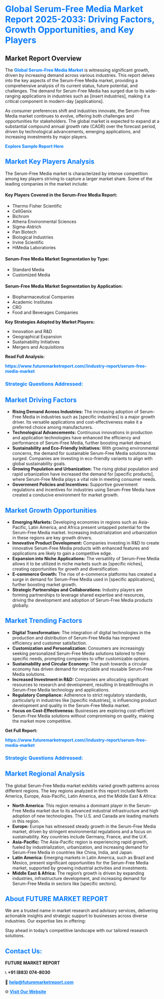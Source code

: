<h1 style="color: #007BFF;">Global Serum-Free Media Market Report 2025-2033: Driving Factors, Growth Opportunities, and Key Players</h1>

<section id="overview">
<h2>Market Report Overview</h2>
<p>The <a href="https://www.futuremarketreport.com//industry-report/serum-free-media-market" style="color: #007BFF; text-decoration: none;"><strong>Global Serum-Free Media Market</strong></a> is witnessing significant growth, driven by increasing demand across various industries. This report delves into the key aspects of the Serum-Free Media market, providing a comprehensive analysis of its current status, future potential, and challenges. The demand for Serum-Free Media has surged due to its wide-ranging applications in industries such as [insert industries], making it a critical component in modern-day [applications].</p>
<p>As consumer preferences shift and industries innovate, the Serum-Free Media market continues to evolve, offering both challenges and opportunities for stakeholders. The global market is expected to expand at a substantial compound annual growth rate (CAGR) over the forecast period, driven by technological advancements, emerging applications, and increasing investments by major players.</p>
</section>

<section id="overview">
<p><a href="https://www.futuremarketreport.com//request-sample/reportId=77299" style="color: #007BFF; text-decoration: none;"><strong>Explore Sample Report Here</strong></a></p>
</section>

<section id="key-players">
<h2 style="color: #007BFF;">Market Key Players Analysis</h2>
<p>The Serum-Free Media market is characterized by intense competition among key players striving to capture a larger market share. Some of the leading companies in the market include:</p>
<h4>Key Players Covered in the Serum-Free Media Report:</h4>
<ul><li>Thermo Fisher Scientific</li><li>CellGenix</li><li>Bichrom</li><li>Athena Environmental Sciences</li><li>Sigma-Aldrich</li><li>Pan Biotech</li><li>Biological Industries</li><li>Irvine Scientific</li><li>HiMedia Laboratories</li></ul>
<h4>Serum-Free Media Market Segmentation by Type:</h4>
<ul><li>Standard Media</li><li>Customized Media</li></ul>

<h4>Serum-Free Media Market Segmentation by Application:</h4>
<ul><li>Biopharmaceutical Companies</li><li>Academic Institutes</li><li>CRO</li><li>Food and Beverages Companies</li></ul>
<p><strong>Key Strategies Adopted by Market Players:</strong></p>
<ul>
<li>Innovation and R&D</li>
<li>Geographical Expansion</li>
<li>Sustainability Initiatives</li>
<li>Mergers and Acquisitions</li>
</ul>
</section>

<section>
<p><strong>Read Full Analysis: </strong></p><a href="https://www.futuremarketreport.com//industry-report/serum-free-media-market" style="color: #007BFF; text-decoration: none;"><strong>https://www.futuremarketreport.com//industry-report/serum-free-media-market</strong></a>
<h3 style="color: #007BFF;">Strategic Questions Addressed:</h3>
</section>

<section id="driving-factors">
<h2 style="color: #007BFF;">Market Driving Factors</h2>
<ul>
<li><strong>Rising Demand Across Industries:</strong> The increasing adoption of Serum-Free Media in industries such as [specific industries] is a major growth driver. Its versatile applications and cost-effectiveness make it a preferred choice among manufacturers.</li>
<li><strong>Technological Advancements:</strong> Continuous innovations in production and application technologies have enhanced the efficiency and performance of Serum-Free Media, further boosting market demand.</li>
<li><strong>Sustainability and Eco-Friendly Initiatives:</strong> With growing environmental concerns, the demand for sustainable Serum-Free Media solutions has surged. Companies are investing in eco-friendly variants to align with global sustainability goals.</li>
<li><strong>Growing Population and Urbanization:</strong> The rising global population and rapid urbanization have increased the demand for [specific products], where Serum-Free Media plays a vital role in meeting consumer needs.</li>
<li><strong>Government Policies and Incentives:</strong> Supportive government regulations and incentives for industries using Serum-Free Media have created a conducive environment for market growth.</li>
</ul>
</section>

<section id="growth-opportunities">
<h2 style="color: #007BFF;">Market Growth Opportunities</h2>
<ul>
<li><strong>Emerging Markets:</strong> Developing economies in regions such as Asia-Pacific, Latin America, and Africa present untapped potential for the Serum-Free Media market. Increasing industrialization and urbanization in these regions are key growth drivers.</li>
<li><strong>Innovative Product Development:</strong> Companies investing in R&D to create innovative Serum-Free Media products with enhanced features and applications are likely to gain a competitive edge.</li>
<li><strong>Expansion into Niche Applications:</strong> The versatility of Serum-Free Media allows it to be utilized in niche markets such as [specific niches], creating opportunities for growth and diversification.</li>
<li><strong>E-commerce Growth:</strong> The rise of e-commerce platforms has created a surge in demand for Serum-Free Media used in [specific applications], further boosting market growth.</li>
<li><strong>Strategic Partnerships and Collaborations:</strong> Industry players are forming partnerships to leverage shared expertise and resources, driving the development and adoption of Serum-Free Media products globally.</li>
</ul>
</section>

<section id="trending-factors">
<h2 style="color: #007BFF;">Market Trending Factors</h2>
<ul>
<li><strong>Digital Transformation:</strong> The integration of digital technologies in the production and distribution of Serum-Free Media has improved efficiency and customer satisfaction.</li>
<li><strong>Customization and Personalization:</strong> Consumers are increasingly seeking personalized Serum-Free Media solutions tailored to their specific needs, prompting companies to offer customizable options.</li>
<li><strong>Sustainability and Circular Economy:</strong> The push towards a circular economy has driven demand for recyclable and reusable Serum-Free Media solutions.</li>
<li><strong>Increased Investment in R&D:</strong> Companies are allocating significant resources to research and development, resulting in breakthroughs in Serum-Free Media technology and applications.</li>
<li><strong>Regulatory Compliance:</strong> Adherence to strict regulatory standards, particularly in industries like [specific industries], is influencing product development and quality in the Serum-Free Media market.</li>
<li><strong>Focus on Cost-Effectiveness:</strong> Businesses are exploring cost-efficient Serum-Free Media solutions without compromising on quality, making the market more competitive.</li>
</ul>
</section>

<section>
<p><strong>Get Full Report: </strong></p><a href="https://www.futuremarketreport.com//industry-report/serum-free-media-market" style="color: #007BFF; text-decoration: none;"><strong>https://www.futuremarketreport.com//industry-report/serum-free-media-market</strong></a>
<h3 style="color: #007BFF;">Strategic Questions Addressed:</h3>
</section>


<section id="regional-analysis">
<h2 style="color: #007BFF;">Market Regional Analysis</h2>
<p>The global Serum-Free Media market exhibits varied growth patterns across different regions. The key regions analyzed in this report include North America, Europe, Asia-Pacific, Latin America, and the Middle East & Africa:</p>
<ul>
<li><strong>North America:</strong> This region remains a dominant player in the Serum-Free Media market due to its advanced industrial infrastructure and high adoption of new technologies. The U.S. and Canada are leading markets in this region.</li>
<li><strong>Europe:</strong> Europe has witnessed steady growth in the Serum-Free Media market, driven by stringent environmental regulations and a focus on sustainability. Key countries include Germany, France, and the U.K.</li>
<li><strong>Asia-Pacific:</strong> The Asia-Pacific region is experiencing rapid growth, fueled by industrialization, urbanization, and increasing demand for Serum-Free Media in countries like China, India, and Japan.</li>
<li><strong>Latin America:</strong> Emerging markets in Latin America, such as Brazil and Mexico, present significant opportunities for the Serum-Free Media market, supported by growing industrial activities and investments.</li>
<li><strong>Middle East & Africa:</strong> The region’s growth is driven by expanding industries, infrastructure development, and increasing demand for Serum-Free Media in sectors like [specific sectors].</li>
</ul>
</section>

<footer>
<h2 style="color: #007BFF;">About FUTURE MARKET REPORT</h2>
<p>We are a trusted name in market research and advisory services, delivering actionable insights and strategic support to businesses across diverse industries. Our expertise lies in offering:</p>

<p>Stay ahead in today’s competitive landscape with our tailored research solutions.</p>

<h2 style="color: #007BFF;">Contact Us:</h2>
<p><strong>FUTURE MARKET REPORT</strong></p>
<p>📞 <strong>+91 (883) 074-8030</strong></p>
<p>📧 <strong><a href="mailto:help@futuremarketreport.com" style="color: #007BFF;">help@futuremarketreport.com</a></strong></p>
<p>🌐 <strong><a href="https://www.futuremarketreport.com/" style="color: #007BFF;">Visit Our Website</a></strong></p>
</footer>